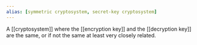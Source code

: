```yaml
---
alias: [symmetric cryptosystem, secret-key cryptosystem]
---
```

A [[cryptosystem]] where the [[encryption key]] and the [[decryption key]] are the same, or if not the same at least very closely related. 